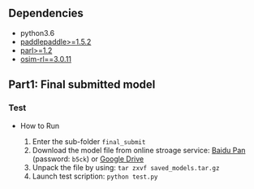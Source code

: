  
## Dependencies
- python3.6
- [paddlepaddle>=1.5.2](https://github.com/PaddlePaddle/Paddle)
- [parl>=1.2](https://github.com/PaddlePaddle/PARL)
- [osim-rl==3.0.11](https://github.com/stanfordnmbl/osim-rl)


## Part1: Final submitted model
### Test
- How to Run

  1. Enter the sub-folder `final_submit`
  2. Download the model file from online stroage service: [Baidu Pan](https://pan.baidu.com/s/12LIPspckCT8-Q5U1QX69Fg) (password: `b5ck`) or [Google Drive](https://drive.google.com/file/d/1jJtOcOVJ6auz3s-TyWgUJvofPXI94yxy/view?usp=sharing) 
  3. Unpack the file by using: 
           `tar zxvf saved_models.tar.gz`
  4. Launch test scription: 
           `python test.py`
